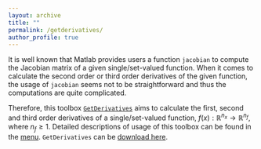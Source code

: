 ```yaml
---
layout: archive
title: ""   
permalink: /getderivatives/
author_profile: true
---
```

It is well known that Matlab provides users a function $\texttt{jacobian}$ to compute the Jacobian
matrix of a given single/set-valued function. When it comes to calculate the second order
or third order derivatives of the given function, the usage of $\texttt{jacobian}$ seems not to be
straightforward and thus the computations are quite complicated.  

Therefore, this toolbox [$\texttt{GetDerivatives}$](\files\GetDerivatives.zip) aims to calculate the first, second and third order derivatives of a single/set-valued function, $f(x):\mathbb{R}^{n_x}\rightarrow \mathbb{R}^{n_f}$, where $n_f\geq1$.   Detailed descriptions of usage of this toolbox can be found in  the [menu](\files\menu-of-BiOpt.pdf). 
$\texttt{GetDerivatives}$ can be [download here](\files\GetDerivatives.zip).

